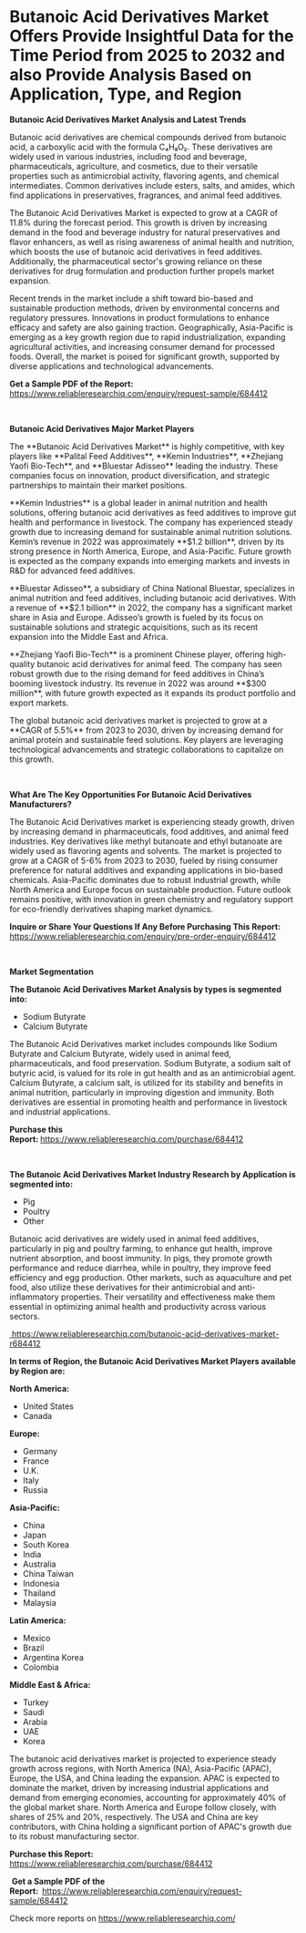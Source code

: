 <p><h1>Butanoic Acid Derivatives Market Offers Provide Insightful Data for the Time Period from 2025 to 2032 and also Provide Analysis Based on Application, Type, and Region</h1></p><p><strong>Butanoic Acid Derivatives Market Analysis and Latest Trends</strong></p>
<p><p>Butanoic acid derivatives are chemical compounds derived from butanoic acid, a carboxylic acid with the formula C₄H₈O₂. These derivatives are widely used in various industries, including food and beverage, pharmaceuticals, agriculture, and cosmetics, due to their versatile properties such as antimicrobial activity, flavoring agents, and chemical intermediates. Common derivatives include esters, salts, and amides, which find applications in preservatives, fragrances, and animal feed additives.</p><p>The Butanoic Acid Derivatives Market is expected to grow at a CAGR of 11.8% during the forecast period. This growth is driven by increasing demand in the food and beverage industry for natural preservatives and flavor enhancers, as well as rising awareness of animal health and nutrition, which boosts the use of butanoic acid derivatives in feed additives. Additionally, the pharmaceutical sector's growing reliance on these derivatives for drug formulation and production further propels market expansion.</p><p>Recent trends in the market include a shift toward bio-based and sustainable production methods, driven by environmental concerns and regulatory pressures. Innovations in product formulations to enhance efficacy and safety are also gaining traction. Geographically, Asia-Pacific is emerging as a key growth region due to rapid industrialization, expanding agricultural activities, and increasing consumer demand for processed foods. Overall, the market is poised for significant growth, supported by diverse applications and technological advancements.</p></p>
<p><strong>Get a Sample PDF of the Report:&nbsp;</strong> <a href="https://www.reliableresearchiq.com/enquiry/request-sample/684412?utm_campaign=1141&utm_medium=2&utm_source=Github&utm_content=ia&utm_term=20012025&utm_id=butanoic-acid-derivatives">https://www.reliableresearchiq.com/enquiry/request-sample/684412</a></p>
<p>&nbsp;</p>
<p><strong>Butanoic Acid Derivatives Major Market Players</strong></p>
<p><p>The **Butanoic Acid Derivatives Market** is highly competitive, with key players like **Palital Feed Additives**, **Kemin Industries**, **Zhejiang Yaofi Bio-Tech**, and **Bluestar Adisseo** leading the industry. These companies focus on innovation, product diversification, and strategic partnerships to maintain their market positions.</p><p>**Kemin Industries** is a global leader in animal nutrition and health solutions, offering butanoic acid derivatives as feed additives to improve gut health and performance in livestock. The company has experienced steady growth due to increasing demand for sustainable animal nutrition solutions. Kemin’s revenue in 2022 was approximately **$1.2 billion**, driven by its strong presence in North America, Europe, and Asia-Pacific. Future growth is expected as the company expands into emerging markets and invests in R&D for advanced feed additives.</p><p>**Bluestar Adisseo**, a subsidiary of China National Bluestar, specializes in animal nutrition and feed additives, including butanoic acid derivatives. With a revenue of **$2.1 billion** in 2022, the company has a significant market share in Asia and Europe. Adisseo’s growth is fueled by its focus on sustainable solutions and strategic acquisitions, such as its recent expansion into the Middle East and Africa.</p><p>**Zhejiang Yaofi Bio-Tech** is a prominent Chinese player, offering high-quality butanoic acid derivatives for animal feed. The company has seen robust growth due to the rising demand for feed additives in China’s booming livestock industry. Its revenue in 2022 was around **$300 million**, with future growth expected as it expands its product portfolio and export markets.</p><p>The global butanoic acid derivatives market is projected to grow at a **CAGR of 5.5%** from 2023 to 2030, driven by increasing demand for animal protein and sustainable feed solutions. Key players are leveraging technological advancements and strategic collaborations to capitalize on this growth.</p></p>
<p>&nbsp;</p>
<p><strong>What Are The Key Opportunities For Butanoic Acid Derivatives Manufacturers?</strong></p>
<p><p>The Butanoic Acid Derivatives market is experiencing steady growth, driven by increasing demand in pharmaceuticals, food additives, and animal feed industries. Key derivatives like methyl butanoate and ethyl butanoate are widely used as flavoring agents and solvents. The market is projected to grow at a CAGR of 5-6% from 2023 to 2030, fueled by rising consumer preference for natural additives and expanding applications in bio-based chemicals. Asia-Pacific dominates due to robust industrial growth, while North America and Europe focus on sustainable production. Future outlook remains positive, with innovation in green chemistry and regulatory support for eco-friendly derivatives shaping market dynamics.</p></p>
<p><strong>Inquire or Share Your Questions If Any Before Purchasing This Report:</strong> <a href="https://www.reliableresearchiq.com/enquiry/pre-order-enquiry/684412?utm_campaign=1141&utm_medium=2&utm_source=Github&utm_content=ia&utm_term=20012025&utm_id=butanoic-acid-derivatives">https://www.reliableresearchiq.com/enquiry/pre-order-enquiry/684412</a></p>
<p>&nbsp;</p>
<p><strong>Market Segmentation</strong></p>
<p><strong>The Butanoic Acid Derivatives Market Analysis by types is segmented into:</strong></p>
<p><ul><li>Sodium Butyrate</li><li>Calcium Butyrate</li></ul></p>
<p><p>The Butanoic Acid Derivatives market includes compounds like Sodium Butyrate and Calcium Butyrate, widely used in animal feed, pharmaceuticals, and food preservation. Sodium Butyrate, a sodium salt of butyric acid, is valued for its role in gut health and as an antimicrobial agent. Calcium Butyrate, a calcium salt, is utilized for its stability and benefits in animal nutrition, particularly in improving digestion and immunity. Both derivatives are essential in promoting health and performance in livestock and industrial applications.</p></p>
<p><strong>Purchase this Report:&nbsp;</strong><a href="https://www.reliableresearchiq.com/purchase/684412?utm_campaign=1141&utm_medium=2&utm_source=Github&utm_content=ia&utm_term=20012025&utm_id=butanoic-acid-derivatives">https://www.reliableresearchiq.com/purchase/684412</a></p>
<p>&nbsp;</p>
<p><strong>The Butanoic Acid Derivatives Market Industry Research by Application is segmented into:</strong></p>
<p><ul><li>Pig</li><li>Poultry</li><li>Other</li></ul></p>
<p><p>Butanoic acid derivatives are widely used in animal feed additives, particularly in pig and poultry farming, to enhance gut health, improve nutrient absorption, and boost immunity. In pigs, they promote growth performance and reduce diarrhea, while in poultry, they improve feed efficiency and egg production. Other markets, such as aquaculture and pet food, also utilize these derivatives for their antimicrobial and anti-inflammatory properties. Their versatility and effectiveness make them essential in optimizing animal health and productivity across various sectors.</p></p>
<p><a href="https://www.reliableresearchiq.com/butanoic-acid-derivatives-market-r684412?utm_campaign=1141&utm_medium=2&utm_source=Github&utm_content=ia&utm_term=20012025&utm_id=butanoic-acid-derivatives">&nbsp;https://www.reliableresearchiq.com/butanoic-acid-derivatives-market-r684412</a></p>
<p><strong>In terms of Region, the Butanoic Acid Derivatives Market Players available by Region are:</strong></p>
<p>
    <p> <strong> North America: </strong>
        <ul>
            <li>United States</li>
            <li>Canada</li>
        </ul>
        </p> 
    <p> <strong> Europe: </strong>
        <ul>
            <li>Germany</li>
            <li>France</li>
            <li>U.K.</li>
            <li>Italy</li>
            <li>Russia</li>
        </ul>
        </p> 
    <p> <strong> Asia-Pacific: </strong>
        <ul>
            <li>China</li>
            <li>Japan</li>
            <li>South Korea</li>
            <li>India</li>
            <li>Australia</li>
            <li>China Taiwan</li>
            <li>Indonesia</li>
            <li>Thailand</li>
            <li>Malaysia</li>
        </ul>
        </p> 
    <p> <strong> Latin America: </strong>
        <ul>
            <li>Mexico</li>
            <li>Brazil</li>
            <li>Argentina Korea</li>
            <li>Colombia</li>
        </ul>
        </p> 
    <p> <strong> Middle East & Africa: </strong>
        <ul>
            <li>Turkey</li>
            <li>Saudi</li>
            <li>Arabia</li>
            <li>UAE</li>
            <li>Korea</li>
        </ul>
    </p>
    </p>
<p><p>The butanoic acid derivatives market is projected to experience steady growth across regions, with North America (NA), Asia-Pacific (APAC), Europe, the USA, and China leading the expansion. APAC is expected to dominate the market, driven by increasing industrial applications and demand from emerging economies, accounting for approximately 40% of the global market share. North America and Europe follow closely, with shares of 25% and 20%, respectively. The USA and China are key contributors, with China holding a significant portion of APAC's growth due to its robust manufacturing sector.</p></p>
<p><strong>Purchase this Report: </strong><a href="https://www.reliableresearchiq.com/purchase/684412?utm_campaign=1141&utm_medium=2&utm_source=Github&utm_content=ia&utm_term=20012025&utm_id=butanoic-acid-derivatives">https://www.reliableresearchiq.com/purchase/684412</a></p>
<p>&nbsp;<strong>Get a Sample PDF of the Report:&nbsp;&nbsp;</strong><a href="https://www.reliableresearchiq.com/enquiry/request-sample/684412?utm_campaign=1141&utm_medium=2&utm_source=Github&utm_content=ia&utm_term=20012025&utm_id=butanoic-acid-derivatives">https://www.reliableresearchiq.com/enquiry/request-sample/684412</a></p>
<p><strong></strong></p>
<p>Check more reports on <a href="https://www.reliableresearchiq.com/?utm_campaign=1141&utm_medium=2&utm_source=Github&utm_content=ia&utm_term=20012025&utm_id=butanoic-acid-derivatives">https://www.reliableresearchiq.com/</a></p>